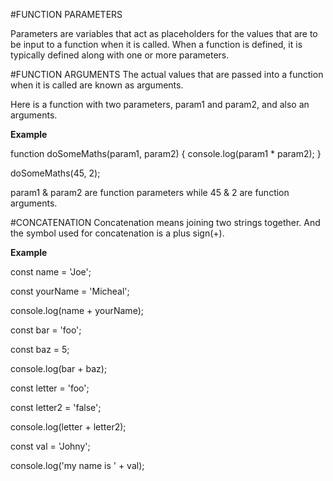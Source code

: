 #FUNCTION PARAMETERS

Parameters are variables that act as placeholders for the values that are to be input to a function when it is called. When a function is defined, it is typically defined along with one or more parameters.

#FUNCTION ARGUMENTS
 The actual values that are passed into a function when it is called are known as arguments.

Here is a function with two parameters, param1 and param2, and also an arguments.

**Example**

function doSomeMaths(param1, param2) {
  console.log(param1 * param2);
}

doSomeMaths(45, 2);

param1 & param2 are function parameters while 45 & 2 are function arguments.


#CONCATENATION
Concatenation means joining two strings together. And the symbol used for concatenation is a plus sign(+).

**Example**
<!--String + string-->

const name = 'Joe';

const yourName = 'Micheal';

console.log(name + yourName);

<!--Number + String -> concatenation-->

const bar = 'foo';

const baz = 5;

console.log(bar + baz);

<!--String + Boolean -> concatenation-->

const letter = 'foo';

const letter2 = 'false'; 

console.log(letter + letter2);



const val = 'Johny';

console.log('my name is ' + val);
